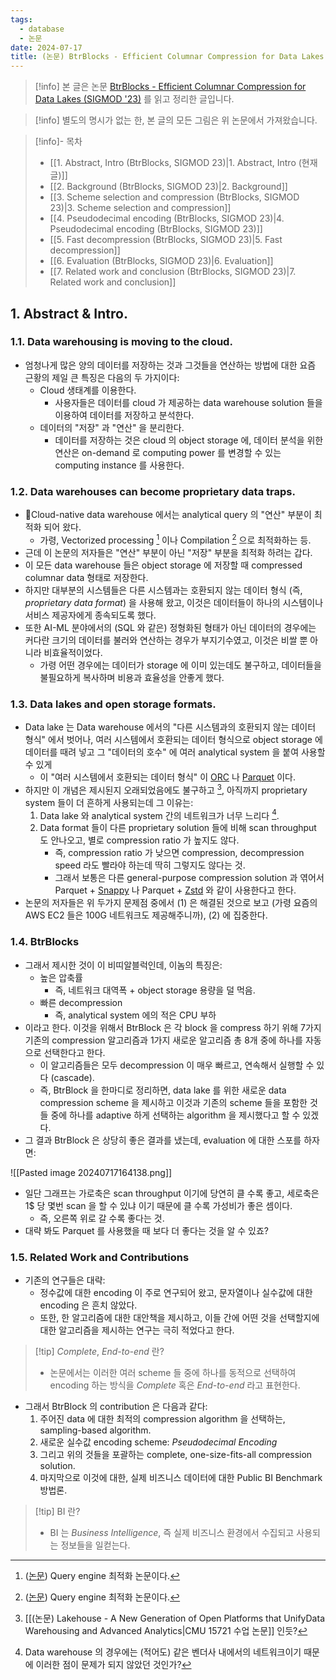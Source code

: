 ```yaml
---
tags:
  - database
  - 논문
date: 2024-07-17
title: (논문) BtrBlocks - Efficient Columnar Compression for Data Lakes (1. Abstract, Intro)
---
```

> [!info] 본 글은 논문 [BtrBlocks - Efficient Columnar Compression for Data Lakes (SIGMOD '23)](https://dl.acm.org/doi/10.1145/3589263) 를 읽고 정리한 글입니다.

> [!info] 별도의 명시가 없는 한, 본 글의 모든 그림은 위 논문에서 가져왔습니다.

> [!info]- 목차
> - [[1. Abstract, Intro (BtrBlocks, SIGMOD 23)|1. Abstract, Intro (현재 글)]]
> - [[2. Background (BtrBlocks, SIGMOD 23)|2. Background]]
> - [[3. Scheme selection and compression (BtrBlocks, SIGMOD 23)|3. Scheme selection and compression]]
> - [[4. Pseudodecimal encoding (BtrBlocks, SIGMOD 23)|4. Pseudodecimal encoding (BtrBlocks, SIGMOD 23)]]
> - [[5. Fast decompression (BtrBlocks, SIGMOD 23)|5. Fast decompression]]
> - [[6. Evaluation (BtrBlocks, SIGMOD 23)|6. Evaluation]]
> - [[7. Related work and conclusion (BtrBlocks, SIGMOD 23)|7. Related work and conclusion]]

## 1. Abstract & Intro.

### 1.1. Data warehousing is moving to the cloud.

- 엄청나게 많은 양의 데이터를 저장하는 것과 그것들을 연산하는 방법에 대한 요즘 근황의 제일 큰 특징은 다음의 두 가지이다:
	- Cloud 생태계를 이용한다.
		- 사용자들은 데이터를 cloud 가 제공하는 data warehouse solution 들을 이용하여 데이터를 저장하고 분석한다.
	- 데이터의 "저장" 과 "연산" 을 분리한다.
		- 데이터를 저장하는 것은 cloud 의 object storage 에, 데이터 분석을 위한 연산은 on-demand 로 computing power 를 변경할 수 있는 computing instance 를 사용한다.

### 1.2. Data warehouses can become proprietary data traps.

- Cloud-native data warehouse 에서는 analytical query 의 "연산" 부분이 최적화 되어 왔다.
	- 가령, Vectorized processing [^vectorized-processing] 이나 Compilation [^compilation] 으로 최적화하는 등.
- 근데 이 논문의 저자들은 "연산" 부분이 아닌 "저장" 부분을 최적화 하려는 갑다.
- 이 모든 data warehouse 들은 object storage 에 저장할 때 compressed columnar data 형태로 저장한다.
- 하지만 대부분의 시스템들은 다른 시스템과는 호환되지 않는 데이터 형식 (즉, *proprietary data format*) 을 사용해 왔고, 이것은 데이터들이 하나의 시스템이나 서비스 제공자에게 종속되도록 했다.
- 또한 AI-ML 분야에서의 (SQL 와 같은) 정형화된 형태가 아닌 데이터의 경우에는 커다란 크기의 데이터를 불러와 연산하는 경우가 부지기수였고, 이것은 비쌀 뿐 아니라 비효율적이었다.
	- 가령 어떤 경우에는 데이터가 storage 에 이미 있는데도 불구하고, 데이터들을 불필요하게 복사하며 비용과 효율성을 안좋게 했다.

### 1.3. Data lakes and open storage formats.

- Data lake 는 Data warehouse 에서의 "다른 시스템과의 호환되지 않는 데이터 형식" 에서 벗어나, 여러 시스템에서 호환되는 데이터 형식으로 object storage 에 데이터를 때려 넣고 그 "데이터의 호수" 에 여러 analytical system 을 붙여 사용할 수 있게
	- 이 "여러 시스템에서 호환되는 데이터 형식" 이 [ORC](https://github.com/apache/orc) 나 [Parquet](https://github.com/apache/parquet-java/) 이다.
- 하지만 이 개념은 제시된지 오래되었음에도 불구하고 [^data-lake-proposal], 아직까지 proprietary system 들이 더 흔하게 사용되는데 그 이유는:
	1) Data lake 와 analytical system 간의 네트워크가 너무 느리다 [^data-lake-network-bottleneck].
	2) Data format 들이 다른 proprietary solution 들에 비해 scan throughput 도 안나오고, 별로 compression ratio 가 높지도 않다.
		- 즉, compression ratio 가 낮으면 compression, decompression speed 라도 빨라야 하는데 딱히 그렇지도 않다는 것.
		- 그래서 보통은 다른 general-purpose compression solution 과 엮어서 Parquet + [Snappy](https://github.com/google/snappy) 나 Parquet + [Zstd](https://github.com/facebook/zstd) 와 같이 사용한다고 한다.
- 논문의 저자들은 위 두가지 문제점 중에서 (1) 은 해결된 것으로 보고 (가령 요즘의 AWS EC2 들은 100G 네트워크도 제공해주니까), (2) 에 집중한다.

### 1.4. BtrBlocks

- 그래서 제시한 것이 이 비띠알블럭인데, 이놈의 특징은:
	- 높은 압축률
		- 즉, 네트워크 대역폭 + object storage 용량을 덜 먹음.
	- 빠른 decompression
		- 즉, analytical system 에의 적은 CPU 부하
- 이라고 한다. 이것을 위해서 BtrBlock 은 각 block 을 compress 하기 위해 7가지 기존의 compression 알고리즘과 1가지 새로운 알고리즘 총 8개 중에 하나를 자동으로 선택한다고 한다.
	- 이 알고리즘들은 모두 decompression 이 매우 빠르고, 연속해서 실행할 수 있다 (cascade).
	- 즉, BtrBlock 을 한마디로 정리하면, data lake 를 위한 새로운 data compression scheme 을 제시하고 이것과 기존의 scheme 들을 포함한 것들 중에 하나를 adaptive 하게 선택하는 algorithm 을 제시했다고 할 수 있겠다.
- 그 결과 BtrBlock 은 상당히 좋은 결과를 냈는데, evaluation 에 대한 스포를 하자면:

![[Pasted image 20240717164138.png]]

- 일단 그래프는 가로축은 scan throughput 이기에 당연히 클 수록 좋고, 세로축은 1$ 당 몇번 scan 을 할 수 있냐 이기 때문에 클 수록 가성비가 좋은 셈이다.
	- 즉, 오른쪽 위로 갈 수록 좋다는 것.
- 대략 봐도 Parquet 를 사용했을 때 보다 더 좋다는 것을 알 수 있죠?

### 1.5. Related Work and Contributions

- 기존의 연구들은 대략:
	- 정수값에 대한 encoding 이 주로 연구되어 왔고, 문자열이나 실수값에 대한 encoding 은 흔치 않았다.
	- 또한, 한 알고리즘에 대한 대안책을 제시하고, 이들 간에 어떤 것을 선택할지에 대한 알고리즘을 제시하는 연구는 극히 적었다고 한다.

> [!tip] *Complete*, *End-to-end* 란?
> - 논문에서는 이러한 여러 scheme 들 중에 하나를 동적으로 선택하여 encoding 하는 방식을 *Complete* 혹은 *End-to-end* 라고 표현한다.

- 그래서 BtrBlock 의 contribution 은 다음과 같다:
	1) 주어진 data 에 대한 최적의 compression algorithm 을 선택하는, sampling-based algorithm.
	2) 새로운 실수값 encoding scheme: *Pseudodecimal Encoding*
	3) 그리고 위의 것들을 포괄하는 complete, one-size-fits-all compression solution.
	4) 마지막으로 이것에 대한, 실제 비즈니스 데이터에 대한 Public BI Benchmark 방법론.

> [!tip] BI 란?
> - BI 는 *Business Intelligence*, 즉 실제 비즈니스 환경에서 수집되고 사용되는 정보들을 일컫는다.

[^vectorized-processing]: ([논문](https://www.cidrdb.org/cidr2005/papers/P19.pdf)) Query engine 최적화 논문이다.
[^compilation]: ([논문](https://www.vldb.org/pvldb/vol4/p539-neumann.pdf)) Query engine 최적화 논문이다.
[^data-lake-proposal]: [[(논문) Lakehouse - A New Generation of Open Platforms that UnifyData Warehousing and Advanced Analytics|CMU 15721 수업 논문]] 인듯?
[^data-lake-network-bottleneck]: Data warehouse 의 경우에는 (적어도) 같은 벤더사 내에서의 네트워크이기 때문에 이러한 점이 문제가 되지 않았던 것인가?